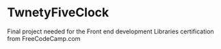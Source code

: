 # TwnetyFiveClock
Final project needed for the Front end development Libraries certification from FreeCodeCamp.com
